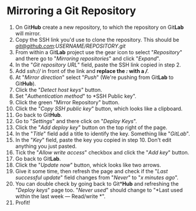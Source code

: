 # Mirroring a Git Repository

1. On Git**Hub** create a new repository, to which the repository on Git**Lab** will mirror.
2. Copy the SSH link you'd use to clone the repository. This should be *git@github.com:USERNAME/REPOSITORY.git*
3. From within a Git**Lab** project use the gear icon to select "*Repository*" and there go to "*Mirroring repositories*" and click "*Expand*". 
4. In the "*Git repository URL*" field, paste the SSH link copied in step 2.
5. Add *ssh://* in front of the link and **replace the *:* with a */***.
6. At "*Mirror direction*" select "*Push*" (We're pushing from Git**Lab** to Git**Hub**).
7. Click the "*Detect host keys*" button.
8. Set "*Authentication method*" to *SSH Public key".
9. Click the green "Mirror Repository" button.
10. Click the "*Copy SSH public key*" button, which looks like a clipboard.
11. Go back to Git**Hub**.
12. Go to "*Settings*" and there click on "*Deploy Keys*".
13. Click the "*Add deploy key*" button on the top right of the page.
14. In the "*Title*" field add a title to identify the key. Something like "*GitLab*".
15. In the "*Key*" field, paste the key you copied in step 10. Don't edit anything you just pasted.
16. Tick the "*Allow write access*" checkbox and click the "*Add key*" button.
17. Go back to Git**Lab**.
18. Click the "*Update now*" button, whick looks like two arrows.
19. Give it some time, then refresh the page and check if the "*Last successful update*" field changes from "*Never*" to "*x minutes ago*".
20. You can double check by going back to Git***Hub** and refreshing the "*Deploy keys*" page too. "*Never used*" should change to "*Last used within the last week — Read/write *".
21. Profit!